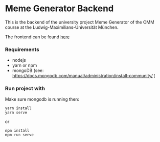 # Meme Generator Backend 

This is the backend of the university project Meme Generator of the OMM course at the Ludwig-Maximilians-Universität München.

The frontend can be found [here](https://github.com/zarahz/meme_generator/)


### Requirements
- nodejs
- yarn or npm
- mongoDB (see: https://docs.mongodb.com/manual/administration/install-community/ )

### Run project with

Make sure mongodb is running then:

```
yarn install
yarn serve
```
or
```
npm install
npm run serve
```
